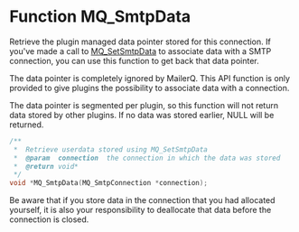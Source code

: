 # Function MQ_SmtpData

Retrieve the plugin managed data pointer stored for this connection. If you've made a call to [MQ_SetSmtpData](copernica-docs:Mailerq/mq_setsmtpdata) to associate data with a SMTP connection, you can use this function to get back that data pointer.

The data pointer is completely ignored by MailerQ. This API function is only provided to give plugins the possibility to associate data with a connection.

The data pointer is segmented per plugin, so this function will not return data stored by other plugins. If no data was stored earlier, NULL will be returned.

```c
/**
 *  Retrieve userdata stored using MQ_SetSmtpData
 *  @param  connection  the connection in which the data was stored
 *  @return void*
 */
void *MQ_SmtpData(MQ_SmtpConnection *connection);

```

Be aware that if you store data in the connection that you had allocated yourself, it is also your responsibility to deallocate that data before the connection is closed.